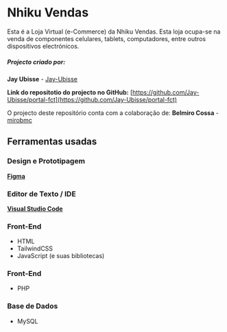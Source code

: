 # Nhiku Vendas

Esta é a Loja Virtual (e-Commerce) da Nhiku Vendas. Esta loja ocupa-se na venda de componentes celulares, tablets, computadores, entre outros dispositivos electrónicos.

##### Projecto criado por:
**Jay Ubisse** - [Jay-Ubisse](https://github.com/Jay-Ubisse)

**Link do repositotio do projecto no GitHub:** [https://github.com/Jay-Ubisse/portal-fct](https://github.com/Jay-Ubisse/portal-fct)

O projecto deste repositório conta com a colaboração de: 
**Belmiro Cossa** - [mirobmc](https://github.com/mirobmc)



## Ferramentas usadas

### Design e Prototipagem 

**[Figma](https://www.figma.com/)**

### Editor de Texto / IDE

**[Visual Studio Code](https://code.visualstudio.com/)**

### Front-End

- HTML
- TailwindCSS
- JavaScript (e suas bibliotecas)

### Front-End
- PHP

### Base de Dados
- MySQL

